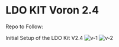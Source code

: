 # LDO KIT Voron 2.4

Repo to Follow:



Initial Setup of the LDO Kit V2.4
![v-1](https://user-images.githubusercontent.com/8387530/160848701-3216cefe-e77a-4c01-940d-0753acbea8eb.png)
![v-2](https://user-images.githubusercontent.com/8387530/160848978-1f97c884-c4d8-4670-b489-5b3ebbb6c1a1.png)
